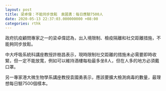 ```yaml
---
layout: post
title: 梁卓偉：不能同步放鬆　袁國勇：每日應驗7500人
date: 2020-05-13 22:37:03.000000000 +08:00
categories: rthk
---
```


政府抗疫顧問專家之一的梁卓偉認為，出入境限制、檢疫隔離和社交距離措施，不能夠同步放鬆。

中大呼吸系統科講座教授許樹昌表示，現時限制社交距離的措施未必需要即時收緊，但一定不能放寬，例如可以維持酒樓每枱最多坐8人，但在人多的地方必須戴口罩。

另一專家港大微生物學系講座教授袁國勇表示，應該要擴大檢測病毒的數量，最理想每日驗7500個樣本。
